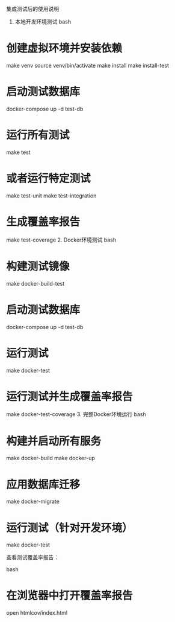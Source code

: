集成测试后的使用说明
1. 本地开发环境测试
bash
# 创建虚拟环境并安装依赖
make venv
source venv/bin/activate
make install
make install-test

# 启动测试数据库
docker-compose up -d test-db

# 运行所有测试
make test

# 或者运行特定测试
make test-unit
make test-integration

# 生成覆盖率报告
make test-coverage
2. Docker环境测试
bash
# 构建测试镜像
make docker-build-test

# 启动测试数据库
docker-compose up -d test-db

# 运行测试
make docker-test

# 运行测试并生成覆盖率报告
make docker-test-coverage
3. 完整Docker环境运行
bash
# 构建并启动所有服务
make docker-build
make docker-up

# 应用数据库迁移
make docker-migrate

# 运行测试（针对开发环境）
make docker-test

查看测试覆盖率报告：

bash
# 在浏览器中打开覆盖率报告
open htmlcov/index.html